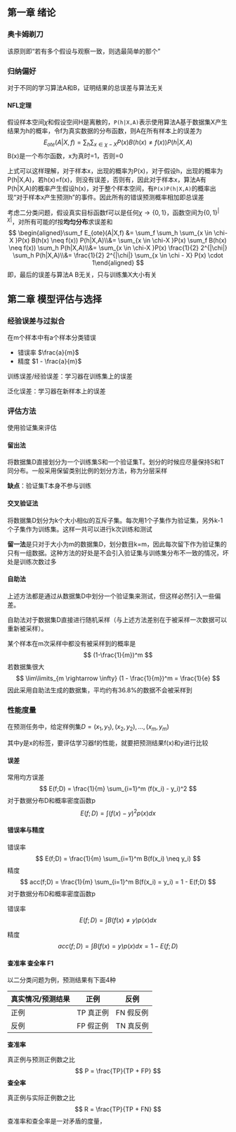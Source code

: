 ## 第一章 绪论

### 奥卡姆剃刀

该原则即“若有多个假设与观察一致，则选最简单的那个”

### 归纳偏好

对于不同的学习算法A和B，证明结果的总误差与算法无关

#### NFL定理

假设样本空间$\chi$和假设空间H是离散的，`P(h|X,A)`表示使用算法A基于数据集X产生结果为h的概率，令f为真实数据的分布函数，则A在所有样本上的误差为
$$
E_{ote}(A|X,f) = \sum_h \sum_{x \in \chi-X }P(x) B(h(x) \neq f(x)) P(h|X,A)
$$
B(x)是一个布尔函数，x为真时=1，否则=0

上式可以这样理解，对于样本x，出现的概率为P(x)，对于假设h，出现的概率为P(h|X,A)，若h(x)=f(x)，则没有误差，否则有，因此对于样本x，算法A有P(h|X,A)的概率产生假设h(x)，对于整个样本空间，有`P(x)P(h|X,A)`的概率出现“对于样本x产生预测h”的事件。因此所有的错误预测概率相加即总误差

考虑二分类问题，假设真实目标函数f可以是任何$\chi \rightarrow \{0,1\}$，函数空间为$\{0, 1\}^{|\chi|}$，对所有可能的f按**均匀分布**求误差和
$$
\begin{aligned}\sum_f E_{ote}(A|X,f) &= \sum_f \sum_h \sum_{x \in \chi-X }P(x) B(h(x) \neq f(x)) P(h|X,A)\\&= \sum_{x \in \chi-X }P(x) \sum_f B(h(x) \neq f(x)) \sum_h P(h|X,A)\\&= \sum_{x \in \chi-X }P(x) \frac{1}{2} 2^{|\chi|} \sum_h P(h|X,A)\\&= \frac{1}{2} 2^{|\chi|} \sum_{x \in \chi - X} P(x) \cdot 1\end{aligned}
$$
即，最后的误差与算法A B无关，只与训练集X大小有关

## 第二章 模型评估与选择

### 经验误差与过拟合

在m个样本中有a个样本分类错误

* 错误率  $\frac{a}{m}$
* 精度  $1 - \frac{a}{m}$

训练误差/经验误差：学习器在训练集上的误差

泛化误差：学习器在新样本上的误差

### 评估方法

使用验证集来评估

#### 留出法

将数据集D直接划分为一个训练集S和一个验证集T。划分的时候应尽量保持S和T同分布。一般采用保留类别比例的划分方法，称为分层采样

**缺点**：验证集T本身不参与训练

#### 交叉验证法

将数据集D划分为k个大小相似的互斥子集。每次用1个子集作为验证集，另外k-1个子集作为训练集。这样一共可以进行k次训练和测试

**留一法**是只对于大小为m的数据集D，划分数目k=m，因此每次留下作为验证集的只有一组数据。这种方法的好处是不会引入验证集与训练集分布不一致的情况，坏处是训练次数过多

#### 自助法

上述方法都是通过从数据集D中划分一个验证集来测试，但这样必然引入一些偏差。

自助法对于数据集D直接进行随机采样（与上述方法差别在于被采样一次数据可以重新被采样）。

某个样本在m次采样中都没有被采样到的概率是
$$
(1-\frac{1}{m})^m
$$
若数据集很大
$$
\lim\limits_{m \rightarrow \infty} (1 - \frac{1}{m})^m = \frac{1}{e}
$$
因此采用自助法生成的数据集，平均约有36.8%的数据不会被采样到

### 性能度量

在预测任务中，给定样例集$D={(x_1,y_1), (x_2,y_2), ... , (x_m,y_m)}$

其中y是x的标签，要评估学习器f的性能，就要把预测结果f(x)和y进行比较

#### 误差

常用均方误差
$$
E(f;D) = \frac{1}{m} \sum_{i=1}^m (f(x_i) - y_i)^2
$$
对于数据分布D和概率密度函数p
$$
E(f;D) = \int (f(x) - y)^2 p(x)dx
$$

#### 错误率与精度

错误率
$$
E(f;D) = \frac{1}{m} \sum_{i=1}^m B(f(x_i) \neq y_i)
$$
精度
$$
acc(f;D) = \frac{1}{m} \sum_{i=1}^m B(f(x_i) = y_i) = 1 - E(f;D)
$$
对于数据分布D和概率密度函数p

错误率
$$
E(f;D) = \int B(f(x) \neq y) p(x)dx
$$


精度
$$
acc(f;D) = \int B(f(x) = y) p(x)dx = 1 - E(f;D)
$$

#### 查准率 查全率 F1

以二分类问题为例，预测结果有下面4种

| 真实情况/预测结果 | 正例      | 反例      |
| ----------------- | --------- | --------- |
| 正例              | TP 真正例 | FN 假反例 |
| 反例              | FP 假正例 | TN 真反例 |

**查准率**

真正例与预测正例数之比
$$
P = \frac{TP}{TP + FP}
$$
**查全率**

真正例与实际正例数之比
$$
R = \frac{TP}{TP + FN}
$$
查准率和查全率是一对矛盾的度量，


